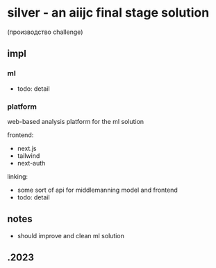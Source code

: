 # silver - an aiijc final stage solution

(производство challenge)

## impl

### ml

- todo: detail

### platform

web-based analysis platform for the ml solution

frontend:
- next.js
- tailwind
- next-auth

linking:
- some sort of api for middlemanning model and frontend
- todo: detail

## notes

- should improve and clean ml solution

## .2023
